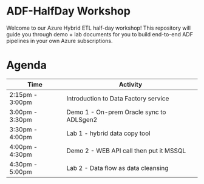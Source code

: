 # ADF-HalfDay Workshop
Welcome to our Azure Hybrid ETL half-day workshop! This repository will guide you through demo + lab documents for you to build end-to-end ADF pipelines in your own Azure subscriptions.

# Agenda

| Time              | Activity                                  |
| -------------     | ----------------------------------------- |
| 2:15pm - 3:00pm   | Introduction to Data Factory service      |
| 3:00pm - 3:30pm   | Demo 1 - On-prem Oracle sync to ADLSgen2  |
| 3:30pm - 4:00pm   | Lab 1 - hybrid data copy tool             |
| 4:00pm - 4:30pm   | Demo 2 - WEB API call then put it MSSQL   |
| 4:30pm - 5:00pm   | Lab 2 - Data flow as data cleansing       |
